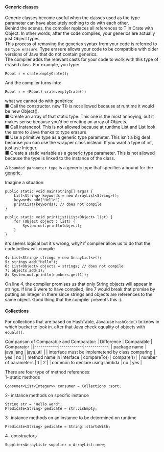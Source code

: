 #### Generic classes

Generic classes become useful when the classes used as the type parameter can have absolutely
nothing to do with each other.\
Behind the scenes, the compiler replaces all references to T in Crate with Object. In other
words, after the code compiles, your generics are actually just Object types.\
This process of removing the generics syntax from your code is referred to as `type
erasure`. Type erasure allows your code to be compatible with older versions of Java
that do not contain generics.\
The compiler adds the relevant casts for your code to work with this type of erased
class. For example, you type:
```
Robot r = crate.emptyCrate();
```
And the compiler turns into:
```
Robot r = (Robot) crate.emptyCrate();
```
what we cannot do with generics:\
■ Call the constructor. new T() is not allowed because at runtime it would be new
Object().\
■ Create an array of that static type. This one is the most annoying, but it makes sense
because you’d be creating an array of Objects.\
■ Call instanceof. This is not allowed because at runtime List<Integer> and
List<String> look the same to Java thanks to type erasure.\
■ Use a primitive type as a generic type parameter. This isn’t a big deal because you
can use the wrapper class instead. If you want a type of int, just use Integer.\
■ Create a static variable as a generic type parameter. This is not allowed because the
type is linked to the instance of the class.

A `bounded parameter type` is a generic type that specifies a bound for the generic.

Imagine a situation:
```
public static void main(String[] args) {
    List<String> keywords = new ArrayList<String>();
    keywords.add("Hello");
    printList(keywords); // does not compile
}

public static void printList(List<Object> list) {
    for (Object object : list) {
        System.out.println(object);
    }
}
```
it's seems logical but it's wrong, why? if compiler allow us to do that the code bellow will compile
```
4: List<String> strings = new ArrayList<>();
5: strings.add("Hello");
6: List<Object> objects = strings; // does not compile
7: objects.add(1);
8: System.out.println(numbers.get(1));
```
On line 4, the compiler promises us that only String objects will appear in strings. If
line 6 were to have compiled, line 7 would break that promise by putting an Integer in there
since strings and objects are references to the same object. Good thing that the compiler
prevents this :).

#### Collections

For collections that are based on HashTable, Java use `hashCode()` to know in which bucket to look in. after that Java check equality of objects with `equals()`.

Comparison of Comparable and Comparator:
| Difference | Comparable | Comparator |
|------------|------------|------------|
| package name | java.lang | java.util |
| interface must be implemetend by class comparing | yes | no |
| method name in interface | compareTo() | compare'() |
| number of parameters | 1 | 2 |
| common to declare using lambda | no | yes |

There are four type of method references:\
1- static methods
```
Consumer<List<Integer>> consumer = Collections::sort;
```
2- instance methods on specific instance
```
String str = "Hello word";
Predicate<String> pedicate = str::isEmpty;
```
3- instance methods on an instance to be determined on runtime
```
Predicate<String> pedicate = String::startsWith;
```
4- constructors
```
Supplier<ArrayList> supplier = ArrayList::new;
```


